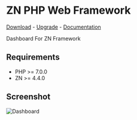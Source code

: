 # ZN PHP Web Framework
[Download](http://www.znframework.com/framework/download) - 
[Upgrade](http://www.znframework.com/framework/upgrade) - 
[Documentation](http://www.znframework.com/documentation)

<p>Dashboard For ZN Framework</p>

## Requirements

* PHP >= 7.0.0
* ZN  >= 4.4.0

## Screenshot


![Dashboard](https://cloud.teslaerp.com/tesla/Application/Resources/Uploads/znframework/gallery/zn/1494259501_dashboard.png)
